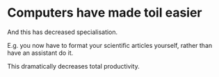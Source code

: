 # Computers have made toil easier
And this has decreased specialisation.

E.g. you now have to format your scientific articles yourself, rather than have an assistant do it.

This dramatically decreases total productivity.

<!-- #p1 -->

<!-- {BearID:499FCCB4-59E1-44B2-8B7C-0CFCFFB5F631-5083-000003342B9B8EEA} -->
